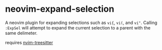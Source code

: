 # neovim-expand-selection
A neovim plugin for expanding selections such as `vi{`, `vi(`, and `vi"`. Calling `:ExpSel` will attempt to expand the current selection to a parent with the same delimeter.

requires [nvim-treesitter](https://github.com/nvim-treesitter/nvim-treesitter)
